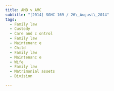 ```yaml
---
title: AMB v AMC 
subtitle: "[2014] SGHC 169 / 26\_August\_2014"
tags:
  - Family law
  - Custody
  - Care and c ontrol
  - Family law
  - Maintenanc e
  - Child
  - Family law
  - Maintenanc e
  - Wife
  - Family law
  - Matrimonial assets
  - Division

---
```


